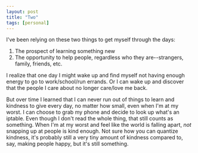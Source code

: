 ```yaml
---
layout: post
title: "Two"
tags: [personal]
---
```


I've been relying on these two things to get myself through the days:
1. The prospect of learning something new
2. The opportunity to help people, regardless who they are--strangers, family, friends, etc.

I realize that one day I might wake up and find myself not having enough energy to go to work/school/run errands. Or I can wake up and discover that the people I care about no longer care/love me back. 

But over time I learned that I can never run out of things to learn and kindness to give every day, no matter how small, even when I'm at my worst. I can choose to grab my phone and decide to look up what's an iptable. Even though I don't read the whole thing, that still counts as something. When I'm at my worst and feel like the world is falling apart, *not* snapping up at people is kind enough. Not sure how you can quantize kindness, it's probably still a very tiny amount of kindness compared to, say, making people happy, but it's still something. 